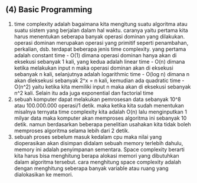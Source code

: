 ## (4) Basic Programming

1. time complexity adalah bagaimana kita mengitung suatu algoritma atau suatu sistem yang berjalan dalam hal waktu. caranya yaitu pertama kita harus menentukan seberapa banyak operasi dominan yang dilakukan. operasi dominan merupakan operasi yang primitif seperti penambahan, perkalian, dsb. terdapat beberapa jenis time complexity. yang pertama adalah constant time - O(1) dimana operasi dominan hanya akan di eksekusi sebanyak 1 kali, yang kedua adalah linear time - O(n) dimana ketika melakukan input n maka operasi dominan akan di eksekusi sebanyak n kali, selanjutnya adalah logarithmic time - O(log n) dimana n akan dieksekusi sebanyak 2^x = n kali, kemudian ada quadratic time - O(n^2) yaitu ketika kita memiliki input n maka akan di eksekusi sebanyak n^2 kali. Selain itu ada juga exponential dan factorial time
2. sebuah komputer dapat melakukan pemrosesan data sebanyak 10^8 atau 100.000.000 operasi/1 detik. maka ketika kita sudah menentukan misalnya ternyata time complexity kita adalah O(n) lalu menginputkan 1 milyar data maka komputer akan memproses algoritma ini sebanyak 10 detik. namun berdasarkan beberapa penelitian usahakan kita tidak boleh memproses algoritma selama lebih dari 2 detik.
3. sebuah proses sebelum masuk kedalam cpu maka nilai yang dioperasikan akan disimpan didalam sebuah memory terlebih dahulu, memory ini adalah penyimpanan sementara. Space complexity berarti kita harus bisa menghitung berapa alokasi memori yang dibutuhkan dalam algoritma tersebut. cara menghitung space complexity adalah dengan menghitung seberapa banyak variable atau ruang yang dialokasikan ke memori. 
